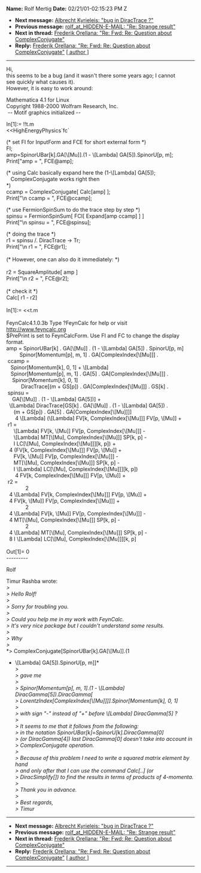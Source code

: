 **Name:** Rolf Mertig
**Date:** 02/21/01-02:15:23 PM Z

  - **Next message:** [Albrecht Kyrieleis: "bug in DiracTrace
    ?"](0036.html)
  - **Previous message:** [rolf_at_HIDDEN-E-MAIL: "Re: Strange
    result"](0034.html)
  - **Next in thread:** [Frederik Orellana: "Re: Fwd: Re: Question about
    ComplexConjugate"](0158.html)
  - **Reply:** [Frederik Orellana: "Re: Fwd: Re: Question about
    ComplexConjugate"](0158.html)
    [[ author ]](author.html#35)

-----

Hi,  
this seems to be a bug (and it wasn't there some years ago; I cannot  
see quickly what causes it).  
However, it is easy to work around:  

Mathematica 4.1 for Linux  
Copyright 1988-2000 Wolfram Research, Inc.  
 -- Motif graphics initialized --  

In[1]:= \!\!t.m  
\<\<HighEnergyPhysics\`fc\`  

(\* set FI for InputForm and FCE for short external form \*)  
FI;  
amp=SpinorUBar[k].GA[\\[Mu]].(1 -
\\[Lambda] GA[5]).SpinorU[p, m];  
Print["amp = ", FCE@amp];  

(\* using Calc basically expand here the (1-\\[Lambda]
GA[5]);  
   ComplexConjugate works right then  
\*)  
ccamp = ComplexConjugate[ Calc[amp] ];  
Print["\\n ccamp = ", FCE@ccamp];  

(\* use FermionSpinSum to do the trace step by step \*)  
spinsu = FermionSpinSum[ FCI[ Expand[amp ccamp] ]
]  
Print["\\n spinsu = ", FCE@spinsu];  

(\* doing the trace \*)  
r1 = spinsu /. DiracTrace -\> Tr;  
Print["\\n r1 = ", FCE@r1];  
   
(\* However, one can also do it immediately: \*)  
   
r2 = SquareAmplitude[ amp ]  
Print["\\n r2 = ", FCE@r2];  
   
(\* check it \*)  
Calc[ r1 - r2]  
   
In[1]:= \<\<t.m  
   
FeynCalc4.1.0.3b Type ?FeynCalc for help or visit  
<http://www.feyncalc.org>  
$PrePrint is set to FeynCalcForm. Use FI and FC to change the display  
format.  
amp = SpinorUBar[k] . GA[\\[Mu]] . (1 -
\\[Lambda] GA[5]) . SpinorU[p, m]  
         Spinor[Momentum[p], m, 1] .
GA[ComplexIndex[\\[Mu]]] .  
 ccamp =  
   Spinor[Momentum[k], 0, 1] + \\[Lambda]  
   Spinor[Momentum[p], m, 1] . GA[5] .
GA[ComplexIndex[\\[Mu]]] .  
    Spinor[Momentum[k], 0, 1]  
          DiracTrace[(m + GS[p]) .
GA[ComplexIndex[\\[Mu]]] . GS[k] .  
 spinsu =  
    GA[\\[Mu]] . (1 - \\[Lambda]
GA[5])] +  
  \\[Lambda] DiracTrace[GS[k] .
GA[\\[Mu]] . (1 - \\[Lambda] GA[5]) .  
     (m + GS[p]) . GA[5] .
GA[ComplexIndex[\\[Mu]]]]  
      4 \\[Lambda] (\\[Lambda] FV[k,
ComplexIndex[\\[Mu]]] FV[p, \\[Mu]]
+  
 r1 =  
     \\[Lambda] FV[k, \\[Mu]] FV[p,
ComplexIndex[\\[Mu]]] -  
     \\[Lambda] MT[\\[Mu],
ComplexIndex[\\[Mu]]] SP[k, p] -  
     I LC[\\[Mu],
ComplexIndex[\\[Mu]]][k, p]) +  
  4 (FV[k, ComplexIndex[\\[Mu]]] FV[p,
\\[Mu]] +  
     FV[k, \\[Mu]] FV[p,
ComplexIndex[\\[Mu]]] -  
     MT[\\[Mu], ComplexIndex[\\[Mu]]]
SP[k, p] -  
     I \\[Lambda] LC[\\[Mu],
ComplexIndex[\\[Mu]]][k, p])  
      4 FV[k, ComplexIndex[\\[Mu]]] FV[p,
\\[Mu]] +  
 r2 =  
             2  
  4 \\[Lambda] FV[k,
ComplexIndex[\\[Mu]]] FV[p, \\[Mu]]
+  
  4 FV[k, \\[Mu]] FV[p,
ComplexIndex[\\[Mu]]] +  
             2  
  4 \\[Lambda] FV[k, \\[Mu]] FV[p,
ComplexIndex[\\[Mu]]] -  
  4 MT[\\[Mu], ComplexIndex[\\[Mu]]]
SP[k, p] -  
             2  
  4 \\[Lambda] MT[\\[Mu],
ComplexIndex[\\[Mu]]] SP[k, p] -  
  8 I \\[Lambda] LC[\\[Mu],
ComplexIndex[\\[Mu]]][k, p]  
   
Out[1]= 0  
\---------  

Rolf  

Timur Rashba wrote:  
*\>*  
*\> Hello Rolf\!*  
*\>*  
*\> Sorry for troubling you.*  
*\>*  
*\> Could you help me in my work with FeynCalc.*  
*\> It's very nice package but I couldn't understand some results.*  
*\>*  
*\> Why*  
*\>*  
*\>
ComplexConjugate[SpinorUBar[k].GA[\\[Mu]].(1
- \\[Lambda] GA[5]).SpinorU[p, m]]*  
*\>*  
*\> gave me*  
*\>*  
*\> Spinor[Momentum[p], m, 1].(1 - \\[Lambda]
DiracGamma[5]).DiracGamma[*  
*\>
LorentzIndex[ComplexIndex[\\[Mu]]]].Spinor[Momentum[k],
0, 1]*  
*\>*  
*\> with sign "-" instead of "+" before \\[Lambda]
DiracGamma[5] ?*  
*\>*  
*\> It seems to me that it follows from the following:*  
*\> in the notation
SpinorUBar[k]=SpinorU[k].DiracGamma[0]*  
*\> (or DiracGamma[4]) last DiracGamma[0] doesn't take
into account in*  
*\> ComplexConjugate operation.*  
*\>*  
*\> Because of this problem I need to write a squared matrix element by
hand*  
*\> and only after that I can use the command Calc[..] (or*  
*\> DiracSimplify[]) to find the results in terms of products of
4-momenta.*  
*\>*  
*\> Thank you in advance.*  
*\>*  
*\> Best regards,*  
*\> Timur*  

-----

  - **Next message:** [Albrecht Kyrieleis: "bug in DiracTrace
    ?"](0036.html)
  - **Previous message:** [rolf_at_HIDDEN-E-MAIL: "Re: Strange
    result"](0034.html)
  - **Next in thread:** [Frederik Orellana: "Re: Fwd: Re: Question about
    ComplexConjugate"](0158.html)
  - **Reply:** [Frederik Orellana: "Re: Fwd: Re: Question about
    ComplexConjugate"](0158.html)
    [[ author ]](author.html#35)

-----

